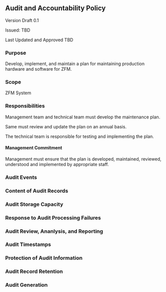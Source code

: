 ## Audit and Accountability Policy

Version Draft 0.1

Issued: TBD

Last Updated and Approved TBD

### Purpose

Develop, implement, and maintain a plan for maintaining production
hardware and software for ZFM.

### Scope

ZFM System

### Responsibilities

Management team and technical team must develop the maintenance plan.

Same must review and update the plan on an annual basis.

The technical team is responsible for testing and implementing the plan.

#### Management Commitment

Management must ensure that the plan is developed, maintained, reviewed,
understood and implemented by appropriate staff.

### Audit Events
### Content of Audit Records
### Audit Storage Capacity
### Response to Audit Processing Failures
### Audit Review, Ananlysis, and Reporting
### Audit Timestamps
### Protection of Audit Information
### Audit Record Retention
### Audit Generation

